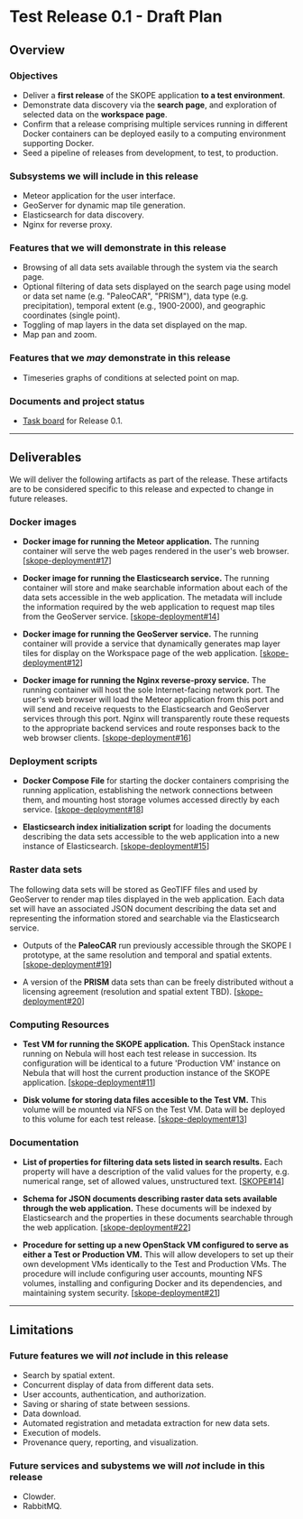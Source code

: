 # Test Release 0.1 - Draft Plan

## Overview
### Objectives

* Deliver a **first release** of the SKOPE application **to a test environment**.
* Demonstrate data discovery via the **search page**, and exploration of selected data on the **workspace page**.
* Confirm that a release comprising multiple services running in different Docker containers can be deployed easily to a computing environment supporting Docker.
* Seed a pipeline of releases from development, to test, to production.

### Subsystems we will include in this release

* Meteor application for the user interface.
* GeoServer for dynamic map tile generation.
* Elasticsearch for data discovery.
* Nginx for reverse proxy.

### Features that we will demonstrate in this release

* Browsing of all data sets available through the system via the search page. 
* Optional filtering of data sets displayed on the search page using model or data set name (e.g. "PaleoCAR", "PRISM"), data type (e.g. precipitation), temporal extent (e.g., 1900-2000), and geographic coordinates (single point).
* Toggling of map layers in the data set displayed on the map.
* Map pan and zoom.

### Features that we *may* demonstrate in this release

* Timeseries graphs of conditions at selected point on map.

### Documents and project status
* [Task board](https://github.com/orgs/openskope/projects/6) for Release 0.1.

---
## Deliverables

We will deliver the following artifacts as part of the release. These artifacts are to be considered specific to this release and expected to change in future releases.

### Docker images

* **Docker image for running the Meteor application.**  The running container will serve the web pages rendered in the user's web browser.   [[skope-deployment#17](https://github.com/openskope/skope-deployment/issues/17)]

* **Docker image for running the Elasticsearch service.**  The running container will store and make searchable information about each of the data sets accessible in the web application. The metadata will include the information required by the web application to request map tiles from the GeoServer service.  [[skope-deployment#14](https://github.com/openskope/skope-deployment/issues/14)]

* **Docker image for running the GeoServer service.**  The running container will provide a service that dynamically generates map layer tiles for display on the Workspace page of the web application.  [[skope-deployment#12](https://github.com/openskope/skope-deployment/issues/12)]

* **Docker image for running the Nginx reverse-proxy service.**  The running container will host the sole Internet-facing network port. The user's web browser will load the Meteor application from this port and will send and receive requests to the Elasticsearch and GeoServer services through this port.  Nginx will transparently route these requests to the appropriate backend services and route responses back to the web browser clients.   [[skope-deployment#16](https://github.com/openskope/skope-deployment/issues/16)]

### Deployment scripts

* **Docker Compose File** for starting the docker containers comprising the running application, establishing the network connections between them, and mounting host storage volumes accessed directly by each service.   [[skope-deployment#18](https://github.com/openskope/skope-deployment/issues/18)]

* **Elasticsearch index initialization script** for loading the documents describing the data sets accessible to the web application into a new instance of Elasticsearch.   [[skope-deployment#15](https://github.com/openskope/skope-deployment/issues/15)]

### Raster data sets
The following data sets will be stored as GeoTIFF files and used by GeoServer to render map tiles displayed in the web application.  Each data set will have an associated JSON document describing the data set and representing the information stored and searchable via the Elasticsearch service.

* Outputs of the **PaleoCAR** run previously accessible through the SKOPE I prototype, at the same resolution and temporal and spatial extents. [[skope-deployment#19](https://github.com/openskope/skope-deployment/issues/19)]

* A version of the **PRISM** data sets than can be freely distributed without a licensing agreement (resolution and spatial extent TBD).  [[skope-deployment#20](https://github.com/openskope/skope-deployment/issues/20)]

### Computing Resources

* **Test VM for running the SKOPE application.**  This OpenStack instance running on Nebula will host each test release in succession.  Its configuration will be identical to a future 'Production VM' instance on Nebula that will host the current production instance of the SKOPE application.  [[skope-deployment#11](https://github.com/openskope/skope-deployment/issues/11)]

* **Disk volume for storing data files accesible to the Test VM.**  This volume will be mounted via NFS on the Test VM. Data will be deployed to this volume for each test release.  [[skope-deployment#13](https://github.com/openskope/skope-deployment/issues/13)]

### Documentation

* **List of properties for filtering data sets listed in search results.** Each property will have a description of the valid values for the property, e.g. numerical range, set of allowed values, unstructured text.  [[SKOPE#14](https://github.com/openskope/SKOPE/issues/14)]

* **Schema for JSON documents describing raster data sets available through the web application.**  These documents will be indexed by Elasticsearch and the properties in these documents searchable through the web application.  [[skope-deployment#22](https://github.com/openskope/skope-deployment/issues/22)]

* **Procedure for setting up a new OpenStack VM configured to serve as either a Test or Production VM.**  This will allow developers to set up their own development VMs identically to the Test and Production VMs.  The procedure will include configuring user accounts, mounting NFS volumes, installing and configuring Docker and its dependencies, and maintaining system security.  [[skope-deployment#21](https://github.com/openskope/skope-deployment/issues/21)]

---
## Limitations

### Future features we will *not* include in this release

* Search by spatial extent.
* Concurrent display of data from different data sets.
* User accounts, authentication, and authorization.
* Saving or sharing of state between sessions.
* Data download.
* Automated registration and metadata extraction for new data sets.
* Execution of models.
* Provenance query, reporting, and visualization.

### Future services and subystems we will *not* include in this release

* Clowder.
* RabbitMQ.
